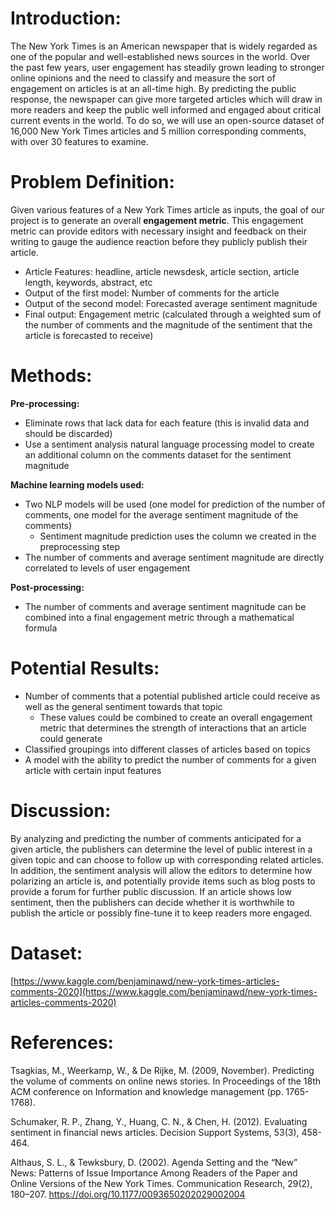 # Introduction:

The New York Times is an American newspaper that is widely regarded as one of the popular and well-established news sources in the world. Over the past few years, user engagement has steadily grown leading to stronger online opinions and the need to classify and measure the sort of engagement on articles is at an all-time high. By predicting the public response, the newspaper can give more targeted articles which will draw in more readers and keep the public well informed and engaged about critical current events in the world. To do so, we will use an open-source dataset of 16,000 New York Times articles and 5 million corresponding comments, with over 30 features to examine. 

# Problem Definition:

Given various features of a New York Times article as inputs, the goal of our project is to generate an overall **engagement metric**. This engagement metric can provide editors with necessary insight and feedback on their writing to gauge the audience reaction before they publicly publish their article.

* Article Features: headline, article newsdesk, article section, article length, keywords, abstract, etc
* Output of the first model: Number of comments for the article 
* Output of the second model: Forecasted average sentiment magnitude
* Final output: Engagement metric (calculated through a weighted sum of the number of comments and the magnitude of the sentiment that the article is forecasted to receive)


# Methods:
**Pre-processing:** 
* Eliminate rows that lack data for each feature (this is invalid data and should be discarded)
* Use a sentiment analysis natural language processing model to create an additional column on the comments dataset for the sentiment magnitude 

**Machine learning models used:**
* Two NLP models will be used (one model for prediction of the number of comments, one model for the average sentiment magnitude of the comments)
  * Sentiment magnitude prediction uses the column we created in the preprocessing step
* The number of comments and average sentiment magnitude are directly correlated to levels of user engagement

**Post-processing:**
* The number of comments and average sentiment magnitude can be combined into a final engagement metric through a mathematical formula



# Potential Results:

* Number of comments that a potential published article could receive as well as the general sentiment towards that topic
  * These values could be combined to create an overall engagement metric that determines the strength of interactions that an article could generate
* Classified groupings into different classes of articles based on topics
* A model with the ability to predict the number of comments for a given article with certain input features


# Discussion:

By analyzing and predicting the number of comments anticipated for a given article, the publishers can determine the level of public interest in a given topic and can choose to follow up with corresponding related articles. In addition, the sentiment analysis will allow the editors to determine how polarizing an article is, and potentially provide items such as blog posts to provide a forum for further public discussion. If an article shows low sentiment, then the publishers can decide whether it is worthwhile to publish the article or possibly fine-tune it to keep readers more engaged.

# Dataset:

[https://www.kaggle.com/benjaminawd/new-york-times-articles-comments-2020](https://www.kaggle.com/benjaminawd/new-york-times-articles-comments-2020)

# References:

Tsagkias, M., Weerkamp, W., & De Rijke, M. (2009, November). Predicting the volume of comments on online news stories. In Proceedings of the 18th ACM conference on Information and knowledge management (pp. 1765-1768).

Schumaker, R. P., Zhang, Y., Huang, C. N., & Chen, H. (2012). Evaluating sentiment in financial news articles. Decision Support Systems, 53(3), 458-464.

Althaus, S. L., & Tewksbury, D. (2002). Agenda Setting and the “New” News: Patterns of Issue Importance Among Readers of the Paper and Online Versions of the New York Times. Communication Research, 29(2), 180–207. https://doi.org/10.1177/0093650202029002004
